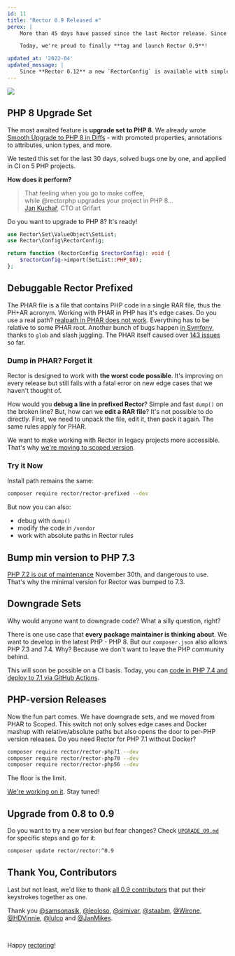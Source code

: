 ```yaml
---
id: 11
title: "Rector 0.9 Released ❄️"
perex: |
    More than 45 days have passed since the last Rector release. Since then, we pushed 292 commits in over 220 pull-requests. No wonder the most common question in issues was "when will the next Rector be released?".

    Today, we're proud to finally **tag and launch Rector 0.9**!

updated_at: '2022-04'
updated_message: |
    Since **Rector 0.12** a new `RectorConfig` is available with simpler and easier to use config methods.
---
```


<img src="/assets/images/blog/2020/rector-09-contributors.png" class="img-thumbnail">


## PHP 8 Upgrade Set

The most awaited feature is **upgrade set to PHP 8**. We already wrote [Smooth Upgrade to PHP 8 in Diffs](https://getrector.com/blog/2020/11/30/smooth-upgrade-to-php-8-in-diffs) - with promoted properties, annotations to attributes, union types, and more.

We tested this set for the last 30 days, solved bugs one by one, and applied in CI on 5 PHP projects.

**How does it perform?**

<blockquote class="blockquote mt-4 mb-4 text-center">
    That feeling when you go to make coffee, <br>
    while @rectorphp upgrades your project in PHP 8...
    <footer class="blockquote-footer text-end">
        <a href="https://twitter.com/honzakuchar/status/1341777745475473411">Jan Kuchař</a>, CTO at Grifart
    </footer>
</blockquote>

Do you want to upgrade to PHP 8? It's ready!

```php
use Rector\Set\ValueObject\SetList;
use Rector\Config\RectorConfig;

return function (RectorConfig $rectorConfig): void {
    $rectorConfig->import(SetList::PHP_80);
};
```

## Debuggable Rector Prefixed

The PHAR file is a file that contains PHP code in a single RAR file, thus the PH+AR acronym. Working with PHAR in PHP has it's edge cases. Do you use a real path? [realpath in PHAR does not work](https://bugs.php.net/bug.php?id=52769). Everything has to be relative to some PHAR root. Another bunch of bugs happen [in Symfony](https://tomasvotruba.com/blog/2019/12/02/how-to-box-symfony-app-to-phar-without-killing-yourself/), thanks to `glob` and slash juggling. The PHAR itself caused over [143 issues](https://github.com/rectorphp/rector/search?q=prefixed+is%3Aissue&type=Issues) so far.

### Dump in PHAR? Forget it

Rector is designed to work with **the worst code possible**. It's improving on every release but still fails with a fatal error on new edge cases that we haven't thought of.

How would you **debug a line in prefixed Rector**? Simple and fast `dump()` on the broken line? But, how can we **edit a RAR file**? It's not possible to do directly. First, we need to unpack the file, edit it, then pack it again. The same rules apply for PHAR.

We want to make working with Rector in legacy projects more accessible. That's why [we're moving to scoped version](https://github.com/rectorphp/rector/pull/4559/files).

### Try it Now

Install path remains the same:

```bash
composer require rector/rector-prefixed --dev
```

But now you can also:

- debug with `dump()`
- modify the code in `/vendor`
- work with absolute paths in Rector rules

## Bump min version to PHP 7.3

[PHP 7.2 is out of maintenance](https://www.php.net/supported-versions.php) November 30th, and dangerous to use. That's why the minimal version for Rector was bumped to 7.3.

## Downgrade Sets

Why would anyone want to downgrade code? What a silly question, right?

There is one use case that **every package maintainer is thinking about**. We want to develop in the latest PHP - PHP&nbsp;8. But our `composer.json` also allows PHP 7.3 and 7.4. Why? Because we don't want to leave the PHP community behind.

This will soon be possible on a CI basis. Today, you can [code in PHP 7.4 and deploy to 7.1 via GitHub Actions](https://blog.logrocket.com/coding-in-php-7-4-and-deploying-to-7-1-via-rector-and-github-actions).

## PHP-version Releases

Now the fun part comes. We have downgrade sets, and we moved from PHAR to Scoped. This switch not only solves edge cases and Docker mashup with relative/absolute paths but also opens the door to per-PHP version releases. Do you need Rector for PHP 7.1 without Docker?

```bash
composer require rector/rector-php71 --dev
composer require rector/rector-php70 --dev
composer require rector/rector-php56 --dev
```

The floor is the limit.

[We're working on it](https://github.com/rectorphp/rector/pull/4447). Stay tuned!

## Upgrade from 0.8 to 0.9

Do you want to try a new version but fear changes? Check [`UPGRADE_09.md`](https://github.com/rectorphp/rector/blob/master/UPGRADE_09.md) for specific steps and go for it:

```bash
composer update rector/rector:^0.9
```

## Thank You, Contributors

Last but not least, we'd like to thank [all 0.9 contributors](https://github.com/rectorphp/rector/graphs/contributors?from=2020-11-15&to=2020-12-27&type=c) that put their keystrokes together as one.

Thank you [@samsonasik](https://github.com/samsonasik), [@leoloso](https://github.com/leoloso), [@simivar](https://github.com/simivar), [@staabm](https://github.com/staabm), [@Wirone](https://github.com/Wirone), [@HDVinnie](https://github.com/HDVinnie), [@lulco](https://github.com/lulco) and [@JanMikes](https://github.com/JanMikes).

<br>

Happy [rectoring](https://rectoring.com/)!
